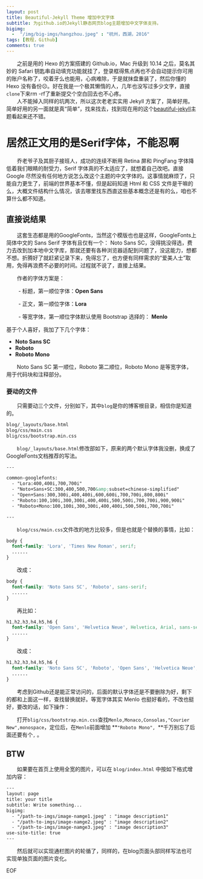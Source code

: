 ```yaml
---
layout: post
title: Beautiful-Jekyll Theme 增加中文字体
subtitle: 为github.io的Jekyll静态网页blog主题增加中文字体支持。
bigimg: 
  -  "/img/big-imgs/hangzhou.jpeg" : "杭州，西湖，2016"
tags: [教程，Github]
comments: true
---
```


&ensp;&ensp;&ensp;&ensp;之前是用的 Hexo 的方案搭建的 Github.io，Mac 升级到 10.14 之后，莫名其妙的 Safari 钥匙串自动填充功能就挂了，登录框得焦点再也不会自动提示你可用的账户名称了，咬着牙么也能用，心病难除，于是就抹盘重装了，然后你懂的 Hexo 没有备份☹️。好在我是一个极其懒惰的人，几年也没写过多少文字，直接`clone`下来rm -rf了重新提交个空白回去也不心疼。  
&ensp;&ensp;&ensp;&ensp;人不能掉入同样的坑两次，所以这次老老实实用 Jekyll 方案了，简单好用。简单好用的另一面就是真“简单”，找来找去，找到现在用的这个[beautiful-jekyll](https://github.com/daattali/beautiful-jekyll)主题看起来还不错。

# 居然正文用的是Serif字体，不能忍啊

&ensp;&ensp;&ensp;&ensp;乔老爷子及其厨子接班人，成功的连续不断用 Retina 屏和 PingFang 字体降低着我们眼睛的耐受力，Serif 字体真的不太适应了，就想着自己改吧。直接 Google 尽然没有任何地方说怎么改这个主题的中文字体的。这事情就麻烦了，只能自力更生了，前端的世界基本不懂，但是起码知道 Html 和 CSS 文件是干嘛的么，大概文件结构什么情况，该去哪里找东西直这些基本概念还是有的么，咱也不算什么都不知道。

## 直接说结果

&ensp;&ensp;&ensp;&ensp;这套生态都是用的GoogleFonts，当然这个模版也也是这样，GoogleFonts上简体中文的 Sans Serif 字体有且仅有一个： Noto Sans SC，没得挑没得选，费力去改到加本地中文字库，那就还要有各种浏览器适配到问题了，没这能力，想都不想。折腾好了就赶紧记录下来，免得忘了，也方便有同样需求的“爱美人士”取用，免得再浪费不必要的时间。过程就不说了，直接上结果。  

&ensp;&ensp;&ensp;&ensp;作者的字体方案是：  

&ensp;&ensp;&ensp;&ensp; - 标题，第一顺位字体：**Open Sans**  

&ensp;&ensp;&ensp;&ensp; - 正文，第一顺位字体：**Lora**  

&ensp;&ensp;&ensp;&ensp; - 等宽字体，第一顺位字体默认使用 Bootstrap 选择的： **Menlo**  

基于个人喜好，我加了下几个字体：  

- **Noto Sans SC**
- **Roboto**
- **Roboto Mono**

&ensp;&ensp;&ensp;&ensp;Noto Sans SC 第一顺位，Roboto 第二顺位，Roboto Mono 是等宽字体，用于代码块和注释部分。

### 要动的文件

&ensp;&ensp;&ensp;&ensp;只需要动三个文件，分别如下，其中`blog`是你的博客根目录，相信你是知道的。  

```bash
blog/_layouts/base.html
blog/css/main.css
blig/css/bootstrap.min.css

```

&ensp;&ensp;&ensp;&ensp;`blog/_layouts/base.html`修改部如下，原来的两个默认字体我没删，换成了GoogleFonts文档推荐的写法。

```html
---

common-googlefonts:
  - "Lora:400,400i,700,700i"
  - "Noto+Sans+SC:300,400,500,700&amp;subset=chinese-simplified"  
  - "Open+Sans:300,300i,400,400i,600,600i,700,700i,800,800i"  
  - "Roboto:100,100i,300,300i,400,400i,500,500i,700,700i,900,900i"
  - "Roboto+Mono:100,100i,300,300i,400,400i,500,500i,700,700i"  

---
```

&ensp;&ensp;&ensp;&ensp;`blog/css/main.css`文件改的地方比较多，但是也就是个替换的事情，比如：

```css
body {
  font-family: 'Lora', 'Times New Roman', serif;
  ......
}
```

&ensp;&ensp;&ensp;&ensp;改成：

```css
body {
  font-family: 'Noto Sans SC', 'Roboto', sans-serif;
  ......
}
```

&ensp;&ensp;&ensp;&ensp;再比如：

```css
h1,h2,h3,h4,h5,h6 {
  font-family: 'Open Sans', 'Helvetica Neue', Helvetica, Arial, sans-serif;
  ......
}
```

&ensp;&ensp;&ensp;&ensp;改成：

```css
h1,h2,h3,h4,h5,h6 {
  font-family: 'Noto Sans SC', 'Roboto', 'Open Sans', 'Helvetica Neue', Helvetica, Arial, sans-serif;
  ......
}
```

&ensp;&ensp;&ensp;&ensp;考虑到Github还是能正常访问的，后面的默认字体还是不要删除为好，剩下的都和上面这一样，查找替换就好。等宽字体其实 Menlo 也挺好看的，不改也挺好，要改的话，如下操作：  

&ensp;&ensp;&ensp;&ensp;打开`blig/css/bootstrap.min.css`查找`Menlo,Monaco,Consolas,"Courier New",monospace`，定位后，在`Menlo`前面增加 **`"Roboto Mono", `**千万别忘了后面还要有个`,` 。

## BTW

&ensp;&ensp;&ensp;&ensp;如果要在首页上使用全宽的图片，可以在 `blog/index.html` 中按如下格式增加内容：

```html
---
layout: page
title: your title
subtitle: Write something...
bigimg:  
  - "/path-to-imgs/image-namge1.jpeg" : "image description1"
  - "/path-to-imgs/image-namge2.jpeg" : "image description2"
  - "/path-to-imgs/image-namge3.jpeg" : "image description3"
use-site-title: true
---

```

&ensp;&ensp;&ensp;&ensp;然后就可以实现通栏图片的轮循了，同样的，在blog页面头部同样写法也可实现单独页面的图片变化。  

EOF